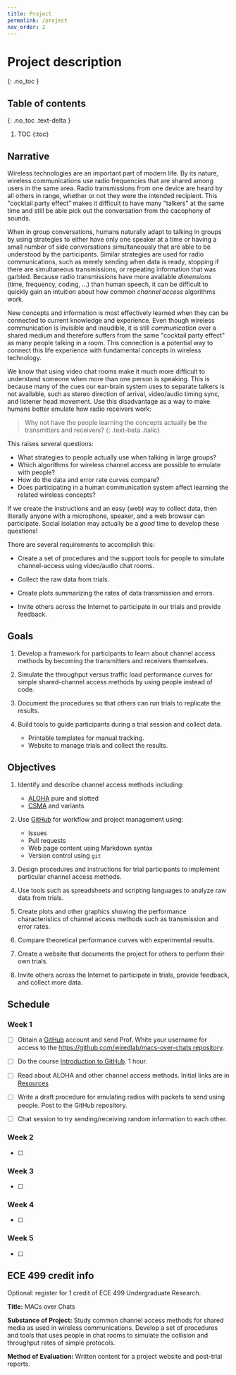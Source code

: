 ```yaml
---
title: Project
permalink: /project
nav_order: 2
---
```



<!--
<script type="text/javascript"
        src="https://cdnjs.cloudflare.com/ajax/libs/mathjax/2.7.0/MathJax.js?config=TeX-AMS_CHTML"></script>


$$\int_1^4 \exp{3}dx$$

$$\frac{1}{2\pi}$$

\\(2\pi \ln asdfa\\)
-->

# Project description
{: .no_toc }


## Table of contents
{: .no_toc .text-delta }

1. TOC
{:toc}


## Narrative

Wireless technologies are an important part of modern life.
By its nature, wireless communications use radio frequencies that are shared among users in the same area.
Radio transmissions from one device are heard by all others in range, whether or not they were the intended recipient.
This "cocktail party effect" makes it difficult to have many "talkers" at the same time and still be able pick out the conversation from the cacophony of sounds.

When in group conversations, humans naturally adapt to talking in groups by using strategies to either have only one speaker at a time or having a small number of side conversations simultaneously that are able to be understood by the participants.
Similar strategies are used for radio communications, such as merely sending when data is ready, stopping if there are simultaneous transmissions, or repeating information that was garbled.
Because radio transmissions have more available _dimensions_ (time, frequency, coding, ...) than human speech, it can be difficult to quickly gain an intuition about how common *channel access* algorithms work.

New concepts and information is most effectively learned when they can be connected to current knowledge and experience.
Even though wireless communication is invisible and inaudible, it is still _communication_ over a shared medium and therefore suffers from the same "cocktail party effect" as many people talking in a room.
This connection is a potential way to connect this life experience with fundamental concepts in wireless technology.


We know that using video chat rooms make it much more difficult to understand someone when more than one person is speaking.
This is because many of the cues our ear-brain system uses to separate talkers is not available, such as stereo direction of arrival, video/audio timing sync, and listener head movement.
Use this disadvantage as a way to make humans better emulate how radio receivers work: 

> Why not have the people learning the concepts actually **be** the transmitters and receivers?
{: .text-beta .italic}


This raises several questions:

* What strategies to people actually use when talking in large groups?
* Which algorithms for wireless channel access are possible to emulate with people?
* How do the data and error rate curves compare?
* Does participating in a human communication system affect learning the related wireless concepts?


If we create the instructions and an easy (web) way to collect data, then literally anyone with a microphone, speaker, and a web browser can participate.
Social isolation may actually be a _good_ time to develop these questions!


There are several requirements to accomplish this:

* Create a set of procedures and the support tools for people to simulate channel-access using video/audio chat rooms.

* Collect the raw data from trials.

* Create plots summarizing the rates of data transmission and errors.

* Invite others across the Internet to participate in our trials and provide
  feedback.


## Goals

1. Develop a framework for participants to learn about channel access methods by becoming the transmitters and receivers themselves.

1. Simulate the throughput versus traffic load performance curves for simple shared-channel access methods by using people instead of code.

1. Document the procedures so that others can run trials to replicate the results.

1. Build tools to guide participants during a trial session and collect data.

    * Printable templates for manual tracking.
    * Website to manage trials and collect the results.



## Objectives

1. Identify and describe channel access methods including:

    * [ALOHA](https://en.wikipedia.org/wiki/ALOHAnet) pure and slotted
    * [CSMA](https://en.wikipedia.org/wiki/Carrier-sense_multiple_access) and variants

1. Use [GitHub](github.com) for workflow and project management using:

    * Issues
    * Pull requests
    * Web page content using Markdown syntax
    * Version control using `git`

1. Design procedures and instructions for trial participants to implement particular channel access methods.

1. Use tools such as spreadsheets and scripting languages to analyze raw data from trials.

1. Create plots and other graphics showing the performance characteristics of channel access methods such as transmission and error rates.

1. Compare theoretical performance curves with experimental results.

1. Create a website that documents the project for others to perform their own trials.

1. Invite others across the Internet to participate in trials, provide feedback, and collect more data.



## Schedule

### Week 1

* [ ] Obtain a [GitHub](github.com) account and send Prof. White your username for access to the [https://github.com/wiredlab/macs-over-chats repository](https://github.com/wiredlab/macs-over-chats).

* [ ] Do the course [Introduction to GitHub](https://lab.github.com/githubtraining/introduction-to-github).  1 hour.

* [ ] Read about ALOHA and other channel access methods.  Initial links are in [Resources](refs.html)

* [ ] Write a draft procedure for emulating radios with packets to send using people.  Post to the GitHub repository.

* [ ] Chat session to try sending/receiving random information to each other.


### Week 2

* [ ] 


### Week 3

* [ ] 


### Week 4

* [ ] 


### Week 5

* [ ] 





## ECE 499 credit info

Optional: register for 1 credit of ECE 499 Undergraduate Research.

**Title:** MACs over Chats

**Substance of Project:**
Study common channel access methods for shared media as used in wireless communications.
Develop a set of procedures and tools that uses people in chat rooms to simulate the collision and throughput rates of simple protocols.

**Method of Evaluation:**
Written content for a project website and post-trial reports.



<!--
 vim: tw=0
 -->
